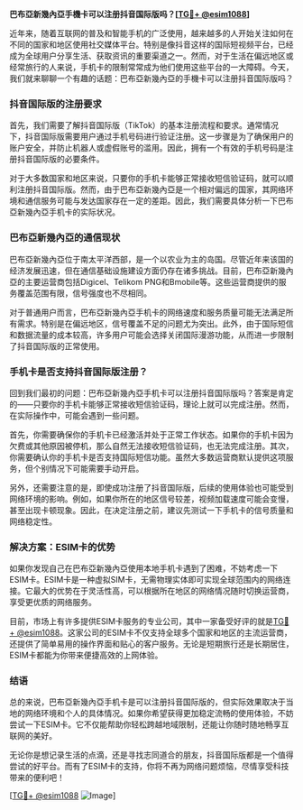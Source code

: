 **巴布亞新幾內亞手機卡可以注册抖音国际版吗？[[TG💪+ @esim1088](https://t.me/s/esim1088)]**

近年来，随着互联网的普及和智能手机的广泛使用，越来越多的人开始关注如何在不同的国家和地区使用社交媒体平台。特别是像抖音这样的国际短视频平台，已经成为全球用户分享生活、获取资讯的重要渠道之一。然而，对于生活在偏远地区或经常旅行的人来说，手机卡的限制常常成为他们使用这些平台的一大障碍。今天，我们就来聊聊一个有趣的话题：巴布亞新幾內亞的手機卡可以注册抖音国际版吗？

### 抖音国际版的注册要求

首先，我们需要了解抖音国际版（TikTok）的基本注册流程和要求。通常情况下，抖音国际版需要用户通过手机号码进行验证注册。这一步骤是为了确保用户的账户安全，并防止机器人或虚假账号的滥用。因此，拥有一个有效的手机号码是注册抖音国际版的必要条件。

对于大多数国家和地区来说，只要你的手机卡能够正常接收短信验证码，就可以顺利注册抖音国际版。然而，由于巴布亞新幾內亞是一个相对偏远的国家，其网络环境和通信服务可能与发达国家存在一定的差距。因此，我们需要具体分析一下巴布亞新幾內亞手机卡的实际状况。

### 巴布亞新幾內亞的通信现状

巴布亞新幾內亞位于南太平洋西部，是一个以农业为主的岛国。尽管近年来该国的经济发展迅速，但在通信基础设施建设方面仍存在诸多挑战。目前，巴布亞新幾內亞的主要运营商包括Digicel、Telikom PNG和Bmobile等。这些运营商提供的服务覆盖范围有限，信号强度也不尽相同。

对于普通用户而言，巴布亞新幾內亞手机卡的网络速度和服务质量可能无法满足所有需求。特别是在偏远地区，信号覆盖不足的问题尤为突出。此外，由于国际短信和数据流量的成本较高，许多用户可能会选择关闭国际漫游功能，从而进一步限制了抖音国际版的正常使用。

### 手机卡是否支持抖音国际版注册？

回到我们最初的问题：巴布亞新幾內亞手机卡可以注册抖音国际版吗？答案是肯定的——只要你的手机卡能够正常接收短信验证码，理论上就可以完成注册。然而，在实际操作中，可能会遇到一些问题。

首先，你需要确保你的手机卡已经激活并处于正常工作状态。如果你的手机卡因为欠费或其他原因被停机，那么自然无法接收短信验证码，也无法完成注册。其次，你需要确认你的手机卡是否支持国际短信功能。虽然大多数运营商默认提供这项服务，但个别情况下可能需要手动开启。

另外，还需要注意的是，即使成功注册了抖音国际版，后续的使用体验也可能受到网络环境的影响。例如，如果你所在的地区信号较差，视频加载速度可能会变慢，甚至出现卡顿现象。因此，在决定注册之前，建议先测试一下手机卡的信号质量和网络稳定性。

### 解决方案：ESIM卡的优势

如果你发现自己在巴布亞新幾內亞使用本地手机卡遇到了困难，不妨考虑一下ESIM卡。ESIM卡是一种虚拟SIM卡，无需物理实体即可实现全球范围内的网络连接。它最大的优势在于灵活性高，可以根据所在地区的网络情况随时切换运营商，享受更优质的网络服务。

目前，市场上有许多提供ESIM卡服务的专业公司，其中一家备受好评的就是[TG💪+ @esim1088](https://t.me/s/esim1088)。这家公司的ESIM卡不仅支持全球多个国家和地区的主流运营商，还提供了简单易用的操作界面和贴心的客户服务。无论是短期旅行还是长期居住，ESIM卡都能为你带来便捷高效的上网体验。

### 结语

总的来说，巴布亞新幾內亞手机卡是可以注册抖音国际版的，但实际效果取决于当地的网络环境和个人的具体情况。如果你希望获得更加稳定流畅的使用体验，不妨尝试一下ESIM卡。它不仅能帮助你轻松跨越地域限制，还能让你随时随地畅享互联网的美好。

无论你是想记录生活的点滴，还是寻找志同道合的朋友，抖音国际版都是一个值得尝试的好平台。而有了ESIM卡的支持，你将不再为网络问题烦恼，尽情享受科技带来的便利吧！

[[TG💪+ @esim1088](https://t.me/s/esim1088) ![Image](https://i.postimg.cc/4NQfJmqS/Snipaste-2025-05-13-00-14-12.png)]